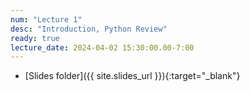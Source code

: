 ```yaml
---
num: "Lecture 1"
desc: "Introduction, Python Review"
ready: true
lecture_date: 2024-04-02 15:30:00.00-7:00
---
```


* [Slides folder]({{ site.slides_url }}){:target="_blank"}

